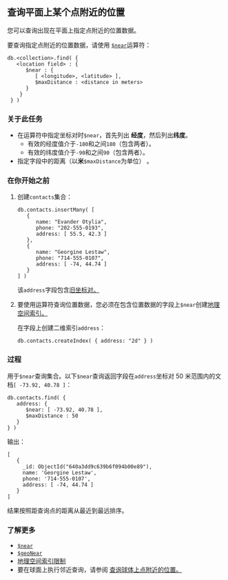 ## 查询平面上某个点附近的位置

您可以查询出现在平面上指定点附近的位置数据。

要查询指定点附近的位置数据，请使用 [`$near`](https://www.mongodb.com/docs/v7.0/reference/operator/query/near/#mongodb-query-op.-near)运算符：

```
db.<collection>.find( {
   <location field> : {
      $near : {
         [ <longitude>, <latitude> ],
         $maxDistance : <distance in meters>
      }
    }
 } )
```

### 关于此任务

- 在运算符中指定坐标对时`$near`，首先列出 **经度**，然后列出**纬度**。
  - 有效的经度值介于`-180`和之间`180`（包含两者）。
  - 有效的纬度值介于`-90`和之间`90`（包含两者）。
- 指定字段中的距离（以**米**`$maxDistance`为单位） 。

### 在你开始之前

1. 创建`contacts`集合：

   ```
   db.contacts.insertMany( [
      {
         name: "Evander Otylia",
         phone: "202-555-0193",
         address: [ 55.5, 42.3 ]
      },
      {
         name: "Georgine Lestaw",
         phone: "714-555-0107",
         address: [ -74, 44.74 ]
      }
   ] )
   ```

   该`address`字段包含[旧坐标对。](https://www.mongodb.com/docs/v7.0/geospatial-queries/#std-label-geospatial-legacy)

2. 要使用运算符查询位置数据，您必须在包含位置数据的字段上`$near`创建[地理空间索引。](https://www.mongodb.com/docs/v7.0/core/indexes/index-types/index-geospatial/#std-label-geospatial-index)

   在字段上创建二维索引`address`：

   ```
   db.contacts.createIndex( { address: "2d" } )
   ```

### 过程

用于`$near`查询集合。以下`$near`查询返回字段在`address`坐标对 50 米范围内的文档`[ -73.92, 40.78 ]`：

```
db.contacts.find( {
   address: {
      $near: [ -73.92, 40.78 ],
      $maxDistance : 50
   }
} )
```

输出：

```
[
   {
     _id: ObjectId("640a3dd9c639b6f094b00e89"),
     name: 'Georgine Lestaw',
     phone: '714-555-0107',
     address: [ -74, 44.74 ]
   }
]
```

结果按照距查询点的距离从最近到最远排序。

### 了解更多

- [`$near`](https://www.mongodb.com/docs/v7.0/reference/operator/query/near/#mongodb-query-op.-near)
- [`$geoNear`](https://www.mongodb.com/docs/v7.0/reference/operator/aggregation/geoNear/#mongodb-pipeline-pipe.-geoNear)
- [地理空间索引限制](https://www.mongodb.com/docs/v7.0/core/indexes/index-types/geospatial/restrictions/#std-label-geospatial-restrictions)
- 要在球面上执行邻近查询，请参阅 [查询球体上点附近的位置。](https://www.mongodb.com/docs/v7.0/core/indexes/index-types/geospatial/2dsphere/query/proximity-to-geojson/#std-label-2dsphere-query-geojson-proximity)